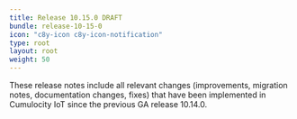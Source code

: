 ```yaml
---
title: Release 10.15.0 DRAFT
bundle: release-10-15-0
icon: "c8y-icon c8y-icon-notification"
type: root
layout: root
weight: 50
---
```


These release notes include all relevant changes (improvements, migration notes, documentation changes, fixes) that have been implemented in Cumulocity IoT since the previous GA release 10.14.0.
